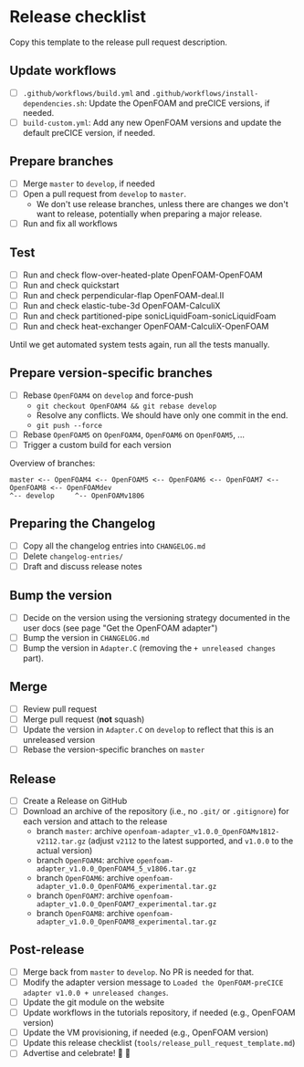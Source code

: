 # Release checklist

Copy this template to the release pull request description.

## Update workflows

- [ ] `.github/workflows/build.yml` and `.github/workflows/install-dependencies.sh`: Update the OpenFOAM and preCICE versions, if needed.
- [ ] `build-custom.yml`: Add any new OpenFOAM versions and update the default preCICE version, if needed.

## Prepare branches

- [ ] Merge `master` to `develop`, if needed
- [ ] Open a pull request from `develop` to `master`.
  - We don't use release branches, unless there are changes we don't want to release, potentially when preparing a major release.
- [ ] Run and fix all workflows

## Test

- [ ] Run and check flow-over-heated-plate OpenFOAM-OpenFOAM
- [ ] Run and check quickstart
- [ ] Run and check perpendicular-flap OpenFOAM-deal.II
- [ ] Run and check elastic-tube-3d OpenFOAM-CalculiX
- [ ] Run and check partitioned-pipe sonicLiquidFoam-sonicLiquidFoam
- [ ] Run and check heat-exchanger OpenFOAM-CalculiX-OpenFOAM

Until we get automated system tests again, run all the tests manually.

## Prepare version-specific branches

- [ ] Rebase `OpenFOAM4` on `develop` and force-push
  - `git checkout OpenFOAM4 && git rebase develop`
  - Resolve any conflicts. We should have only one commit in the end.
  - `git push --force`
- [ ] Rebase `OpenFOAM5` on `OpenFOAM4`, `OpenFOAM6` on `OpenFOAM5`, ...
- [ ] Trigger a custom build for each version

Overview of branches:

```text
master <-- OpenFOAM4 <-- OpenFOAM5 <-- OpenFOAM6 <-- OpenFOAM7 <-- OpenFOAM8 <-- OpenFOAMdev
^-- develop     ^-- OpenFOAMv1806
```

## Preparing the Changelog

- [ ] Copy all the changelog entries into `CHANGELOG.md`
- [ ] Delete `changelog-entries/`
- [ ] Draft and discuss release notes

## Bump the version

- [ ] Decide on the version using the versioning strategy documented in the user docs (see page "Get the OpenFOAM adapter")
- [ ] Bump the version in `CHANGELOG.md`
- [ ] Bump the version in `Adapter.C` (removing the `+ unreleased changes` part).

## Merge

- [ ] Review pull request
- [ ] Merge pull request (**not** squash)
- [ ] Update the version in `Adapter.C` on `develop` to reflect that this is an unreleased version
- [ ] Rebase the version-specific branches on `master`

## Release

- [ ] Create a Release on GitHub
- [ ] Download an archive of the repository (i.e., no `.git/` or `.gitignore`) for each version and attach to the release
  - branch `master`: archive `openfoam-adapter_v1.0.0_OpenFOAMv1812-v2112.tar.gz` (adjust `v2112` to the latest supported, and `v1.0.0` to the actual version)
  - branch `OpenFOAM4`: archive `openfoam-adapter_v1.0.0_OpenFOAM4_5_v1806.tar.gz`
  - branch `OpenFOAM6`: archive `openfoam-adapter_v1.0.0_OpenFOAM6_experimental.tar.gz`
  - branch `OpenFOAM7`: archive `openfoam-adapter_v1.0.0_OpenFOAM7_experimental.tar.gz`
  - branch `OpenFOAM8`: archive `openfoam-adapter_v1.0.0_OpenFOAM8_experimental.tar.gz`

## Post-release

- [ ] Merge back from `master` to `develop`. No PR is needed for that.
- [ ] Modify the adapter version message to `Loaded the OpenFOAM-preCICE adapter v1.0.0 + unreleased changes`.
- [ ] Update the git module on the website
- [ ] Update workflows in the tutorials repository, if needed (e.g., OpenFOAM version)
- [ ] Update the VM provisioning, if needed (e.g., OpenFOAM version)
- [ ] Update this release checklist (`tools/release_pull_request_template.md`)
- [ ] Advertise and celebrate! :tada: :beers:
